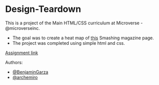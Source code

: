 # Design-Teardown

This is a project of the Main HTML/CSS curriculum at Microverse - @microverseinc.

- The goal was to create a heat map of [this](https://www.smashingmagazine.com/) Smashing magazine page.
- The project was completed using simple html and css.

[Assignment link]()


Authors:

- [@BenjaminGarza](https://github.com/BenjaminGarza)
- [@archemiro](https://github.com/archemiro)